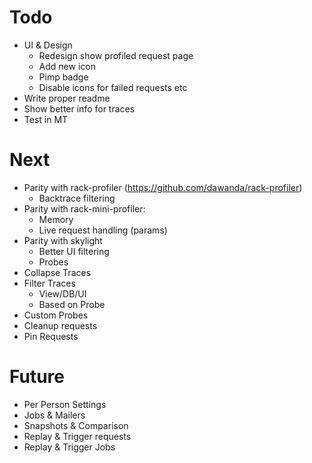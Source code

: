 # Todo

- UI & Design
  - Redesign show profiled request page
  - Add new icon
  - Pimp badge
  - Disable icons for failed requests etc
- Write proper readme
- Show better info for traces
- Test in MT

# Next

- Parity with rack-profiler (https://github.com/dawanda/rack-profiler)
  - Backtrace filtering
- Parity with rack-mini-profiler:
  - Memory
  - Live request handling (params)
- Parity with skylight
  - Better UI filtering
  - Probes
- Collapse Traces
- Filter Traces
  - View/DB/UI
  - Based on Probe
- Custom Probes
- Cleanup requests
- Pin Requests

# Future

- Per Person Settings
- Jobs & Mailers
- Snapshots & Comparison
- Replay & Trigger requests
- Replay & Trigger Jobs

